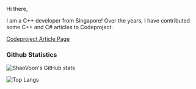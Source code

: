 Hi there,

I am a C++ developer from Singapore! Over the years, I have contributed some C++ and C# articles to Codeproject.

[Codeproject Article Page](https://www.codeproject.com/script/Articles/MemberArticles.aspx?amid=88591)

### Github Statistics

![ShaoVoon's GitHub stats](https://github-readme-stats.vercel.app/api?username=shaovoon&show_icons=true&theme=cobalt)

![Top Langs](https://github-readme-stats.vercel.app/api/top-langs/?username=shaovoon)